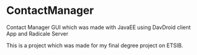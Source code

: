 # ContactManager
Contact Manager GUI which was made with JavaEE using DavDroid client App and Radicale Server

This is a project which was made for my final degree project on ETSIB.
